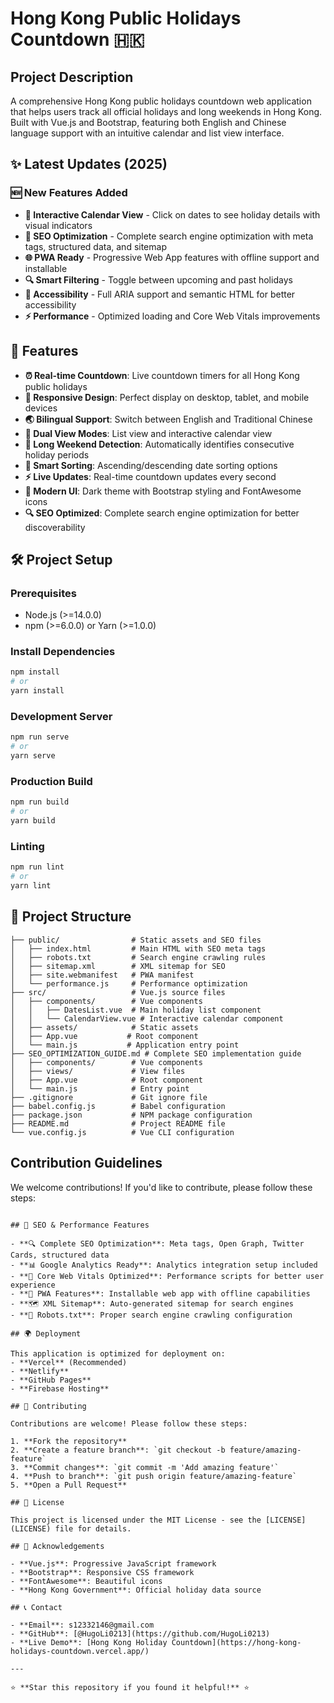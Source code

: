 

# Hong Kong Public Holidays Countdown 🇭🇰

## Project Description

A comprehensive Hong Kong public holidays countdown web application that helps users track all official holidays and long weekends in Hong Kong. Built with Vue.js and Bootstrap, featuring both English and Chinese language support with an intuitive calendar and list view interface.

## ✨ Latest Updates (2025)

### 🆕 New Features Added
- **📅 Interactive Calendar View** - Click on dates to see holiday details with visual indicators
- **🎯 SEO Optimization** - Complete search engine optimization with meta tags, structured data, and sitemap
- **🌐 PWA Ready** - Progressive Web App features with offline support and installable
- **🔍 Smart Filtering** - Toggle between upcoming and past holidays
- **📱 Accessibility** - Full ARIA support and semantic HTML for better accessibility
- **⚡ Performance** - Optimized loading and Core Web Vitals improvements

## 🚀 Features

- **⏰ Real-time Countdown**: Live countdown timers for all Hong Kong public holidays
- **📱 Responsive Design**: Perfect display on desktop, tablet, and mobile devices
- **🌏 Bilingual Support**: Switch between English and Traditional Chinese
- **📅 Dual View Modes**: List view and interactive calendar view
- **🎉 Long Weekend Detection**: Automatically identifies consecutive holiday periods
- **🔄 Smart Sorting**: Ascending/descending date sorting options
- **⚡ Live Updates**: Real-time countdown updates every second
- **🎨 Modern UI**: Dark theme with Bootstrap styling and FontAwesome icons
- **🔍 SEO Optimized**: Complete search engine optimization for better discoverability

## 🛠️ Project Setup

### Prerequisites

- Node.js (>=14.0.0)
- npm (>=6.0.0) or Yarn (>=1.0.0)

### Install Dependencies

```bash
npm install
# or
yarn install
```

### Development Server

```bash
npm run serve
# or
yarn serve
```

### Production Build

```bash
npm run build
# or
yarn build
```

### Linting

```bash
npm run lint
# or
yarn lint
```

## 📁 Project Structure

```
├── public/                # Static assets and SEO files
│   ├── index.html         # Main HTML with SEO meta tags
│   ├── robots.txt         # Search engine crawling rules
│   ├── sitemap.xml        # XML sitemap for SEO
│   ├── site.webmanifest   # PWA manifest
│   └── performance.js     # Performance optimization
├── src/                   # Vue.js source files
│   ├── components/        # Vue components
│   │   ├── DatesList.vue  # Main holiday list component
│   │   └── CalendarView.vue # Interactive calendar component
│   ├── assets/            # Static assets
│   ├── App.vue           # Root component
│   └── main.js           # Application entry point
├── SEO_OPTIMIZATION_GUIDE.md # Complete SEO implementation guide
│   ├── components/        # Vue components
│   ├── views/             # View files
│   ├── App.vue            # Root component
│   └── main.js            # Entry point
├── .gitignore             # Git ignore file
├── babel.config.js        # Babel configuration
├── package.json           # NPM package configuration
├── README.md              # Project README file
└── vue.config.js          # Vue CLI configuration
```

## Contribution Guidelines

We welcome contributions! If you'd like to contribute, please follow these steps:

```

## 🎯 SEO & Performance Features

- **🔍 Complete SEO Optimization**: Meta tags, Open Graph, Twitter Cards, structured data
- **📊 Google Analytics Ready**: Analytics integration setup included
- **🚀 Core Web Vitals Optimized**: Performance scripts for better user experience
- **📱 PWA Features**: Installable web app with offline capabilities
- **🗺️ XML Sitemap**: Auto-generated sitemap for search engines
- **🤖 Robots.txt**: Proper search engine crawling configuration

## 🌍 Deployment

This application is optimized for deployment on:
- **Vercel** (Recommended)
- **Netlify**
- **GitHub Pages**
- **Firebase Hosting**

## 🤝 Contributing

Contributions are welcome! Please follow these steps:

1. **Fork the repository**
2. **Create a feature branch**: `git checkout -b feature/amazing-feature`
3. **Commit changes**: `git commit -m 'Add amazing feature'`
4. **Push to branch**: `git push origin feature/amazing-feature`
5. **Open a Pull Request**

## 📄 License

This project is licensed under the MIT License - see the [LICENSE](LICENSE) file for details.

## 🙏 Acknowledgements

- **Vue.js**: Progressive JavaScript framework
- **Bootstrap**: Responsive CSS framework
- **FontAwesome**: Beautiful icons
- **Hong Kong Government**: Official holiday data source

## 📞 Contact

- **Email**: s12332146@gmail.com
- **GitHub**: [@HugoLi0213](https://github.com/HugoLi0213)
- **Live Demo**: [Hong Kong Holiday Countdown](https://hong-kong-holidays-countdown.vercel.app/)

---

⭐ **Star this repository if you found it helpful!** ⭐

